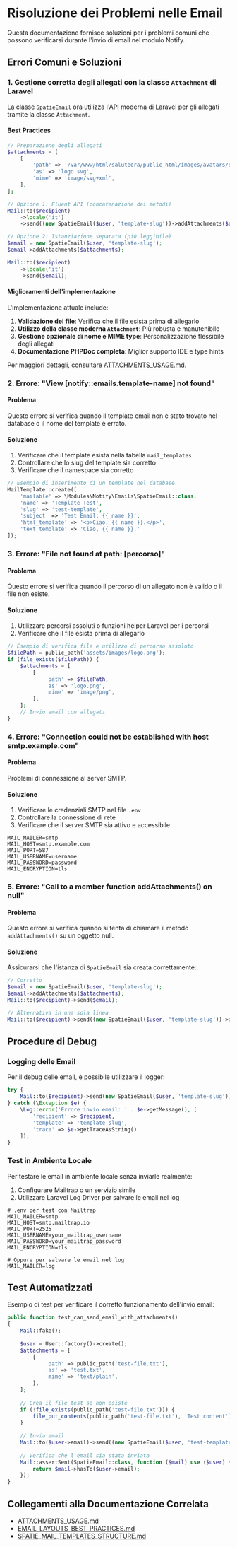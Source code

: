 # Risoluzione dei Problemi nelle Email 

Questa documentazione fornisce soluzioni per i problemi comuni che possono verificarsi durante l'invio di email nel modulo Notify.

## Errori Comuni e Soluzioni

### 1. Gestione corretta degli allegati con la classe `Attachment` di Laravel

La classe `SpatieEmail` ora utilizza l'API moderna di Laravel per gli allegati tramite la classe `Attachment`.

#### Best Practices

```php
// Preparazione degli allegati
$attachments = [
    [
        'path' => '/var/www/html/saluteora/public_html/images/avatars/default.svg',
        'as' => 'logo.svg',
        'mime' => 'image/svg+xml',
    ],
];

// Opzione 1: Fluent API (concatenazione dei metodi)
Mail::to($recipient)
    ->locale('it')
    ->send((new SpatieEmail($user, 'template-slug'))->addAttachments($attachments));

// Opzione 2: Istanziazione separata (più leggibile)
$email = new SpatieEmail($user, 'template-slug');
$email->addAttachments($attachments);

Mail::to($recipient)
    ->locale('it')
    ->send($email);
```

#### Miglioramenti dell'implementazione

L'implementazione attuale include:

1. **Validazione dei file**: Verifica che il file esista prima di allegarlo
2. **Utilizzo della classe moderna `Attachment`**: Più robusta e manutenibile
3. **Gestione opzionale di nome e MIME type**: Personalizzazione flessibile degli allegati
4. **Documentazione PHPDoc completa**: Miglior supporto IDE e type hints

Per maggiori dettagli, consultare [ATTACHMENTS_USAGE.md](./ATTACHMENTS_USAGE.md).

### 2. Errore: "View [notify::emails.template-name] not found"

#### Problema
Questo errore si verifica quando il template email non è stato trovato nel database o il nome del template è errato.

#### Soluzione
1. Verificare che il template esista nella tabella `mail_templates`
2. Controllare che lo slug del template sia corretto
3. Verificare che il namespace sia corretto

```php
// Esempio di inserimento di un template nel database
MailTemplate::create([
    'mailable' => \Modules\Notify\Emails\SpatieEmail::class,
    'name' => 'Template Test',
    'slug' => 'test-template',
    'subject' => 'Test Email: {{ name }}',
    'html_template' => '<p>Ciao, {{ name }}.</p>',
    'text_template' => 'Ciao, {{ name }}.'
]);
```

### 3. Errore: "File not found at path: [percorso]"

#### Problema
Questo errore si verifica quando il percorso di un allegato non è valido o il file non esiste.

#### Soluzione
1. Utilizzare percorsi assoluti o funzioni helper Laravel per i percorsi
2. Verificare che il file esista prima di allegarlo

```php
// Esempio di verifica file e utilizzo di percorso assoluto
$filePath = public_path('assets/images/logo.png');
if (file_exists($filePath)) {
    $attachments = [
        [
            'path' => $filePath,
            'as' => 'logo.png',
            'mime' => 'image/png',
        ],
    ];
    // Invio email con allegati
}
```

### 4. Errore: "Connection could not be established with host smtp.example.com"

#### Problema
Problemi di connessione al server SMTP.

#### Soluzione
1. Verificare le credenziali SMTP nel file `.env`
2. Controllare la connessione di rete
3. Verificare che il server SMTP sia attivo e accessibile

```dotenv
MAIL_MAILER=smtp
MAIL_HOST=smtp.example.com
MAIL_PORT=587
MAIL_USERNAME=username
MAIL_PASSWORD=password
MAIL_ENCRYPTION=tls
```

### 5. Errore: "Call to a member function addAttachments() on null"

#### Problema
Questo errore si verifica quando si tenta di chiamare il metodo `addAttachments()` su un oggetto null.

#### Soluzione
Assicurarsi che l'istanza di `SpatieEmail` sia creata correttamente:

```php
// Corretto
$email = new SpatieEmail($user, 'template-slug');
$email->addAttachments($attachments);
Mail::to($recipient)->send($email);

// Alternativa in una sola linea
Mail::to($recipient)->send((new SpatieEmail($user, 'template-slug'))->addAttachments($attachments));
```

## Procedure di Debug

### Logging delle Email

Per il debug delle email, è possibile utilizzare il logger:

```php
try {
    Mail::to($recipient)->send(new SpatieEmail($user, 'template-slug'));
} catch (\Exception $e) {
    \Log::error('Errore invio email: ' . $e->getMessage(), [
        'recipient' => $recipient,
        'template' => 'template-slug',
        'trace' => $e->getTraceAsString()
    ]);
}
```

### Test in Ambiente Locale

Per testare le email in ambiente locale senza inviarle realmente:

1. Configurare Mailtrap o un servizio simile
2. Utilizzare Laravel Log Driver per salvare le email nel log

```dotenv
# .env per test con Mailtrap
MAIL_MAILER=smtp
MAIL_HOST=smtp.mailtrap.io
MAIL_PORT=2525
MAIL_USERNAME=your_mailtrap_username
MAIL_PASSWORD=your_mailtrap_password
MAIL_ENCRYPTION=tls

# Oppure per salvare le email nel log
MAIL_MAILER=log
```

## Test Automatizzati

Esempio di test per verificare il corretto funzionamento dell'invio email:

```php
public function test_can_send_email_with_attachments()
{
    Mail::fake();
    
    $user = User::factory()->create();
    $attachments = [
        [
            'path' => public_path('test-file.txt'),
            'as' => 'test.txt',
            'mime' => 'text/plain',
        ],
    ];
    
    // Crea il file test se non esiste
    if (!file_exists(public_path('test-file.txt'))) {
        file_put_contents(public_path('test-file.txt'), 'Test content');
    }
    
    // Invia email
    Mail::to($user->email)->send((new SpatieEmail($user, 'test-template'))->addAttachments($attachments));
    
    // Verifica che l'email sia stata inviata
    Mail::assertSent(SpatieEmail::class, function ($mail) use ($user) {
        return $mail->hasTo($user->email);
    });
}
```

## Collegamenti alla Documentazione Correlata

- [ATTACHMENTS_USAGE.md](./ATTACHMENTS_USAGE.md)
- [EMAIL_LAYOUTS_BEST_PRACTICES.md](../mail-templates/EMAIL_LAYOUTS_BEST_PRACTICES.md)
- [SPATIE_MAIL_TEMPLATES_STRUCTURE.md](../mail-templates/SPATIE_MAIL_TEMPLATES_STRUCTURE.md)
